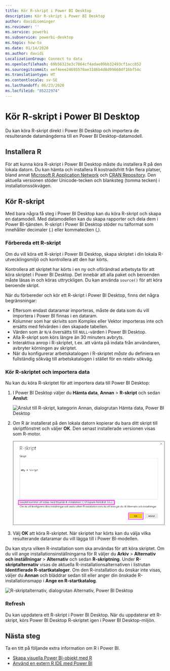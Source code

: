 ```yaml
---
title: Kör R-skript i Power BI Desktop
description: Kör R-skript i Power BI Desktop
author: davidiseminger
ms.reviewer: ''
ms.service: powerbi
ms.subservice: powerbi-desktop
ms.topic: how-to
ms.date: 01/14/2020
ms.author: davidi
LocalizationGroup: Connect to data
ms.openlocfilehash: 69b56323e3c7864cf4adae09bb32493cf1acc852
ms.sourcegitcommit: eef4eee24695570ae3186b4d8d99660df16bf54c
ms.translationtype: HT
ms.contentlocale: sv-SE
ms.lasthandoff: 06/23/2020
ms.locfileid: "85222974"
---
```

# <a name="run-r-scripts-in-power-bi-desktop"></a>Kör R-skript i Power BI Desktop

Du kan köra R-skript direkt i Power BI Desktop och importera de resulterande datamängderna till en Power BI Desktop-datamodell.

## <a name="install-r"></a>Installera R

För att kunna köra R-skript i Power BI Desktop måste du installera R på den lokala datorn. Du kan hämta och installera R kostnadsfritt från flera platser, bland annat [Microsoft R Application Network](https://mran.revolutionanalytics.com/download/) och [CRAN Repository](https://cran.r-project.org/bin/windows/base/). Den aktuella versionen stöder Unicode-tecken och blanksteg (tomma tecken) i installationssökvägen.

## <a name="run-r-scripts"></a>Kör R-skript

Med bara några få steg i Power BI Desktop kan du köra R-skript och skapa en datamodell. Med datamodellen kan du skapa rapporter och dela dem i Power BI-tjänsten. R-skript i Power BI Desktop stöder nu talformat som innehåller decimaler (.) eller kommatecken (,).

### <a name="prepare-an-r-script"></a>Förbereda ett R-skript

Om du vill köra ett R-skript i Power BI Desktop, skapa skriptet i din lokala R-utvecklingsmiljö och kontrollera att den har körts.

Kontrollera att skriptet har körts i en ny och oförändrad arbetsyta för att köra skriptet i Power BI Desktop. Det innebär att alla paket och beroenden måste läsas in och köras uttryckligen. Du kan använda `source()` för att köra beroende skript.

När du förbereder och kör ett R-skript i Power BI Desktop, finns det några begränsningar:

* Eftersom endast dataramar importeras, måste de data som du vill importera i Power BI finnas i en dataram.
* Kolumner som har skrivits som Komplex eller Vektor importeras inte och ersätts med felvärden i den skapade tabellen.
* Värden som är `N/A` översätts till `NULL`-värden i Power BI Desktop.
* Alla R-skript som körs längre än 30 minuters avbryts.
* Interaktiva anrop i R-skriptet, t.ex. att vänta på indata från användaren, avbryter körningen av skriptet.
* När du konfigurerar arbetskatalogen i R-skriptet *måste* du definiera en fullständig sökväg till arbetskatalogen i stället för en relativ sökväg.

### <a name="run-your-r-script-and-import-data"></a>Kör R-skriptet och importera data

Nu kan du köra R-skriptet för att importera data till Power BI Desktop:

1. I Power BI Desktop väljer du **Hämta data**, **Annan** > **R-skript** och sedan **Anslut**:

    ![Anslut till R-skript, kategorin Annan, dialogrutan Hämta data, Power BI Desktop](media/desktop-r-scripts/r-scripts-1.png)

2. Om R är installerat på den lokala datorn kopierar du bara ditt skript till skriptfönstret och väljer **OK**. Den senast installerade versionen visas som R-motor.

    ![Dialogrutan R-skript, Power BI Desktop](media/desktop-r-scripts/r-scripts-2.png)

3. Välj **OK** att köra R-skriptet. När skriptet har körts kan du välja vilka resulterande dataramar du vill lägga till i Power BI-modellen.

Du kan styra vilken R-installation som ska användas för att köra skriptet. Om du vill ange installationsinställningarna för R väljer du **Arkiv** > **Alternativ och inställningar** > **Alternativ** och sedan **R-skriptning**. Under **R-skriptalternativ** visas de aktuella R-installationsalternativen i listrutan **Identifierade R-startkataloger**. Om den R-installation du önskar inte visas, väljer du **Annan** och bläddrar sedan till eller anger din önskade R-installationsmapp i **Ange en R-startkatalog**.

![R-skriptalternativ, dialogrutan Alternativ, Power BI Desktop](media/desktop-r-scripts/r-scripts-4.png)

### <a name="refresh"></a>Refresh

Du kan uppdatera ett R-skript i Power BI Desktop. När du uppdaterar ett R-skript, körs Power BI Desktop R-skriptet igen i Power BI Desktop-miljön.

## <a name="next-steps"></a>Nästa steg

Ta en titt på följande extra information om R i Power BI.

* [Skapa visuella Power BI-objekt med R](../create-reports/desktop-r-visuals.md)
* [Använd en extern R IDE med Power BI](desktop-r-ide.md)
